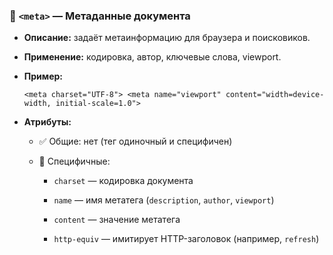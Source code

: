 ### 🧾 `<meta>` — Метаданные документа

- **Описание:** задаёт метаинформацию для браузера и поисковиков.
    
- **Применение:** кодировка, автор, ключевые слова, viewport.
    
- **Пример:**
    
    `<meta charset="UTF-8"> <meta name="viewport" content="width=device-width, initial-scale=1.0">`
    
- **Атрибуты:**
    
    - ✅ Общие: нет (тег одиночный и специфичен)
        
    - 🔸 Специфичные:
        
        - `charset` — кодировка документа
            
        - `name` — имя метатега (`description`, `author`, `viewport`)
            
        - `content` — значение метатега
            
        - `http-equiv` — имитирует HTTP-заголовок (например, `refresh`)
